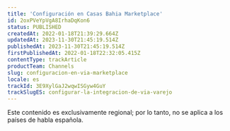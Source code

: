 ```yaml
---
title: 'Configuración en Casas Bahia Marketplace'
id: 2oxPVeYpVgA8IrhaDqKon6
status: PUBLISHED
createdAt: 2022-01-18T21:39:29.664Z
updatedAt: 2023-11-30T21:45:19.514Z
publishedAt: 2023-11-30T21:45:19.514Z
firstPublishedAt: 2022-01-18T22:32:05.415Z
contentType: trackArticle
productTeam: Channels
slug: configuracion-en-via-marketplace
locale: es
trackId: 3E9XylGaJ2wqwISGyw4GuY
trackSlugES: configurar-la-integracion-de-via-varejo
---
```


<div class="alert alert-warning" role="alert">Este contenido es exclusivamente regional; 
por lo tanto, no se aplica a los países de habla española.</div>
